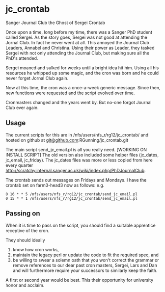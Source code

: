 jc_crontab
==========

Sanger Journal Club the Ghost of Sergei Crontab

Once upon a time, long before my time, there was a Sanger PhD student called Sergei. As the story goes, Sergei was not good at attending the Jornal Club. In fact he never went at all. 
This annoyed the Journal Club Leaders, Annabel and Christina. Using their power as Leader, they tasked Sergei with not only attending the Journal Club, but making sure all the PhD's attended.

Sergei moaned and sulked for weeks until a bright idea hit him. Using all his resources he whipped up some magic, and the cron was born and he could never forget Jornal Club again.

Now at this time, the cron was a once-a-week generic message. 
Since then, new functions were requested and the script evolved over time.

Cronmasters changed and the years went by. But no-one forgot Journal Club ever again.

Usage
----------

The current scripts for this are in /nfs/users/nfs_r/rg12/jc_crontab/ and hosted on github at git@github.com:RGunning/jc_crontab.git

The main script send_jc_email.pl is all you really need. [WORKING ON INSTALL SCRIPT]
The old version also included some helper files (jc_dates, jc_email, jc_friday). The jc_dates files was more or less copied from here every quarter http://scratchy.internal.sanger.ac.uk/wiki/index.php/PhDJournalClub.

The crontab sends out messages on Fridays and Mondays. I have the crontab set on farm3-head3 now as follows:
e.g.

    0 16 * * 5 /nfs/users/nfs_r/rg12/jc_crontab/send_jc_email.pl
    0 15 * * 1 /nfs/users/nfs_r/rg12/jc_crontab/send_jc_email.pl

Passing on
---------

When it is time to pass on the script, you should find a suitable apprentice receptive of the cron.

They should ideally 
1) know how cron works, 
2) maintain the legacy perl or update the code to fit the required spec, and 
3) be willing to swear a solemn oath that you won't correct the grammar or remove references to our dear past cron masters, Sergei, Lars and Dan and will furthermore require your successors to similarly keep the faith. 

A first or second year would be best. This their opportunity for university honor and acclaim.


